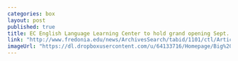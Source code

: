```yaml
---
categories: box
layout: post
published: true
title: EC English Language Learning Center to hold grand opening Sept. 15
link: "http://www.fredonia.edu/news/ArchivesSearch/tabid/1101/ctl/ArticleView/mid/1878/articleId/4954/EC_English_Language_Learning_Center_at_Fredonia_to_hold_grand_opening_Sept_15.aspx"
imageUrl: "https://dl.dropboxusercontent.com/u/64133716/Homepage/Big%20Boxes/EC-English.jpg"
---
```


